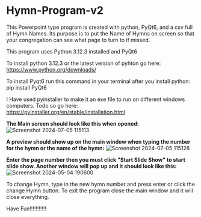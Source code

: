 # Hymn-Program-v2
This Powerpoint type program is created with python, PyQt6, and  a csv full of Hymn Names. Its purpose is to put the Name of Hymns on screen so that your congregation can see what page to turn to if missed.

This program uses Python 3.12.3 installed and PyQt6

To install python 3.12.3 or the latest version of pyhton go here: https://www.python.org/downloads/

To install Pyqt6 run this command in your terminal after you install python: pip install PyQt6

I Have used pyinstaller to make it an exe file to run on different windows computers. Todo so go here: https://pyinstaller.org/en/stable/installation.html

**The Main screen should look like this when opened:**
![Screenshot 2024-07-05 115113](https://github.com/Banjoman221/Hymn-Program-v2/assets/37515771/1c8ac0e8-f02d-4161-b5d3-10d79969b1f8)

**A preview should show up on the main window when typing the number for the hymn or the name of the hymn:**
![Screenshot 2024-07-05 115128](https://github.com/Banjoman221/Hymn-Program-v2/assets/37515771/34342cdc-f218-40f0-acb1-ad5bf0bbf8f3)

**Enter the page number then you must click "Start Slide Show" to start slide show. Another window will pop up and it should look like this:**
![Screenshot 2024-05-04 190600](https://github.com/Banjoman221/Hymn-Program-v2/assets/37515771/a6802c12-68c1-4de0-8663-262f44c4048c)

To change Hymn, type in the new hymn number and press enter or click the change Hymn button.
To exit the program close the main window and it will close everything.

Have Fun!!!!!!!!!!!
